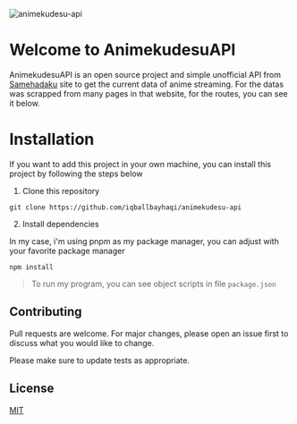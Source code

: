 ![animekudesu-api](https://socialify.git.ci/iqballbayhaqi/animekudesu-api/image?forks=1&issues=1&language=1&name=1&owner=1&pulls=1&stargazers=1&theme=Light)

# Welcome to AnimekudesuAPI

AnimekudesuAPI is an open source project and simple unofficial API from [Samehadaku](https://samehadaku.email/) site to get the current data of anime streaming. For the datas was scrapped from many pages in that website, for the routes, you can see it below.

# Installation
If you want to add this project in your own machine, you can install this project by following the steps below

1. Clone this repository
```
git clone https://github.com/iqballbayhaqi/animekudesu-api
```
2. Install dependencies

In my case, i'm using pnpm as my package manager, you can adjust with your favorite package manager

```
npm install
```

> To run my program, you can see object scripts in file `package.json`

## Contributing

Pull requests are welcome. For major changes, please open an issue first
to discuss what you would like to change.

Please make sure to update tests as appropriate.

## License

[MIT](https://choosealicense.com/licenses/mit/)